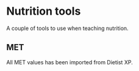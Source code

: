 Nutrition tools
==

A couple of tools to use when teaching nutrition.

MET
--

All MET values has been imported from Dietist XP.